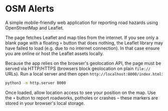 # OSM Alerts

A simple mobile-friendly web application for reporting road hazards using OpenStreetMap and Leaflet.

The page fetches Leaflet and map tiles from the internet. If you see only a blank page with a floating `+` button that does nothing, the Leaflet library may have failed to load (e.g. due to no internet connection). In that case ensure you are online or host the Leaflet assets locally.

Because the app relies on the browser's geolocation API, the page must be served via
HTTP/HTTPS (browsers block geolocation on plain `file://` URLs). Run a local server
and then open `http://localhost:8000/index.html`:

```bash
python3 -m http.server 8000
```

Once loaded, allow location access to see your position on the map. Use the `+`
button to report roadworks, potholes or crashes – these markers are stored in your
browser's local storage.
